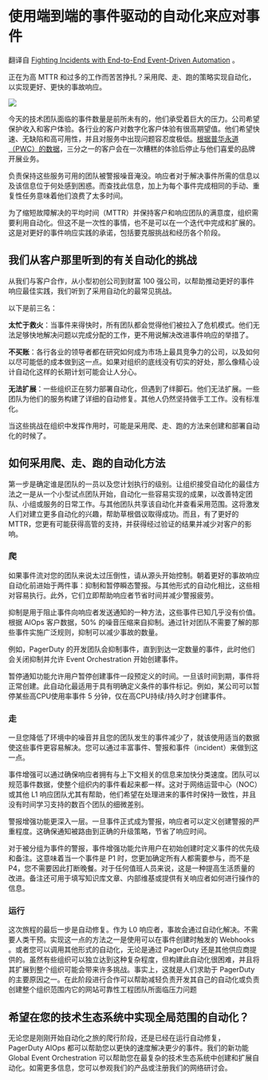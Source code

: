 # 使用端到端的事件驱动的自动化来应对事件

翻译自 [Fighting Incidents with End-to-End Event-Driven Automation](https://thenewstack.io/fighting-incidents-with-end-to-end-event-driven-automation/) 。

正在为高 MTTR 和过多的工作而苦苦挣扎？采用爬、走、跑的策略实现自动化，以实现更好、更快的事故响应。

![](https://cdn.thenewstack.io/media/2023/04/5ff59f95-shutterstock_2-1024x567.jpg)

今天的技术团队面临的事件数量是前所未有的，他们承受着巨大的压力。公司希望保护收入和客户体验。各行业的客户对数字化客户体验有很高期望值。他们希望快速、无缺陷和高可用性，并且对服务中出现问题容忍度极低。[根据普华永道（PWC）的数据](https://www.pwc.com/us/en/advisory-services/publications/consumer-intelligence-series/pwc-consumer-intelligence-series-customer-experience.pdf#page=9)，三分之一的客户会在一次糟糕的体验后停止与他们喜爱的品牌开展业务。

负责保持这些服务可用的团队被警报噪音淹没。响应者对于解决事件所需的信息以及该信息位于何处感到困惑。而查找此信息，加上为每个事件完成相同的手动、重复性任务意味着他们浪费了太多时间。

为了缩短故障解决的平均时间（MTTR）并保持客户和响应团队的满意度，组织需要利用自动化。但这不是一次性的事情，也不是可以在一个迭代中完成和扩展的。这是对更好的事件响应实践的承诺，包括要克服挑战和经历各个阶段。

## 我们从客户那里听到的有关自动化的挑战

从我们与客户合作，从小型初创公司到财富 100 强公司，以帮助推动更好的事件响应最佳实践，我们听到了采用自动化的最常见挑战。

以下是前三名：

**太忙于救火**：当事件来得快时，所有团队都会觉得他们被拉入了危机模式。他们无法足够快地解决问题以完成分配的工作，更不用说解决改进事件响应的举措了。

**不买账**：各行各业的领导者都在研究如何成为市场上最具竞争力的公司，以及如何以尽可能低的成本做到这一点。如果对组织的底线没有切实的好处，那么像精心设计自动化这样的长期计划可能会让人分心。

**无法扩展**：一些组织正在努力部署自动化，但遇到了绊脚石。他们无法扩展。一些团队为他们的服务构建了详细的自动修复。其他人仍然坚持做手工工作。没有标准化。

当这些挑战在组织中发挥作用时，可能是采用爬、走、跑的方法来创建和部署自动化的时候了。

## 如何采用爬、走、跑的自动化方法

第一步是确定谁是团队的一员以及您计划执行的级别。让组织接受自动化的最佳方法之一是从一个小型试点团队开始，自动化一些容易实现的成果，以改善特定团队、小组或服务的日常工作。与其他团队共享该自动化并查看采用范围。这将激发人们对建立更多自动化的兴趣，帮助草根倡议取得成功。而且，有了更好的 MTTR，您更有可能获得高管的支持，并获得经过验证的结果并减少对客户的影响。

### 爬

如果事件流对您的团队来说太过压倒性，请从源头开始控制。朝着更好的事故响应自动化前进始于两件事：抑制和暂停瞬态警报。与其他形式的自动化相比，这些相对容易执行。此外，它们立即帮助响应者节省时间并减少警报疲劳。

抑制是用于阻止事件向响应者发送通知的一种方法，这些事件已知几乎没有价值。根据 AIOps 客户数据，50% 的噪音压缩来自抑制。通过针对团队不需要了解的那些事件实施广泛规则，抑制可以减少事故的数量。

例如，PagerDuty 的开发团队会抑制事件，直到到达一定数量的事件，此时他们会关闭抑制并允许 Event Orchestration 开始创建事件。

暂停通知功能允许用户暂停创建事件一段预定义的时间。一旦该时间到期，事件将正常创建。此自动化最适用于具有明确定义条件的事件标记。例如，某公司可以暂停某些高CPU使用率事件 5 分钟，仅在高CPU持续/持久时才创建事件。

### 走

一旦您降低了环境中的噪音并且您的团队发生的事件减少了，就该使用适当的数据使这些事件更容易解决。您可以通过丰富事件、警报和事件（incident）来做到这一点。

事件增强可以通过确保响应者拥有与上下文相关的信息来加快分类速度。团队可以规范事件数据，使整个组织内的事件看起来都一样。这对于网络运营中心（NOC）或其他 L1 响应团队尤其有帮助，他们希望在处理进来的事件时保持一致性，并且没有时间学习支持的数百个团队的细微差别。

警报增强功能更深入一层。一旦事件正式成为警报，响应者可以定义创建警报的严重程度。这确保通知被路由到正确的升级策略，节省了响应时间。

对于被分组为事件的警报，事件增强功能允许用户在初始创建时定义事件的优先级和备注。这意味着当一个事件是 P1 时，您更加确定所有人都需要参与，而不是P4，您不需要因此打断晚餐。对于任何值班人员来说，这是一种提高生活质量的改进。备注还可用于填写知识库文章、内部维基或提供有关响应者如何进行操作的信息。

### 运行

这次旅程的最后一步是自动修复。作为 L0 响应者，事故会通过自动化解决。不需要人类干预。实现这一点的方法之一是使用可以在事件创建时触发的 Webhooks 。或者您可以调用其他形式的自动化，无论是通过 PagerDuty 还是其他供应商提供的。虽然有些组织可以独立达到这种复杂程度，但构建此自动化很困难，并且将其扩展到整个组织可能会带来许多挑战。事实上，这就是人们求助于 PagerDuty 的主要原因之一。在此阶段进行合作可以帮助减轻负责开发其自己的自动化或负责创建整个组织范围内它的网站可靠性工程团队所面临压力问题

## 希望在您的技术生态系统中实现全局范围的自动化？

无论您是刚刚开始自动化之旅的爬行阶段，还是已经在运行自动修复，PagerDuty AIOps 都可以帮助您以更快的速度解决更少的事件。我们的新功能 Global Event Orchestration 可以帮助您在最复杂的技术生态系统中创建和扩展自动化。如需更多信息，您可以参观我们的产品或注册我们的网络研讨会。